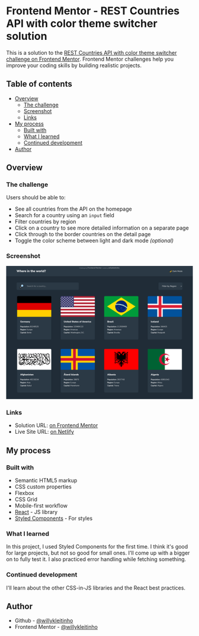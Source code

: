 # Frontend Mentor - REST Countries API with color theme switcher solution

This is a solution to the [REST Countries API with color theme switcher challenge on Frontend Mentor](https://www.frontendmentor.io/challenges/rest-countries-api-with-color-theme-switcher-5cacc469fec04111f7b848ca). Frontend Mentor challenges help you improve your coding skills by building realistic projects. 

## Table of contents

- [Overview](#overview)
  - [The challenge](#the-challenge)
  - [Screenshot](#screenshot)
  - [Links](#links)
- [My process](#my-process)
  - [Built with](#built-with)
  - [What I learned](#what-i-learned)
  - [Continued development](#continued-development)
- [Author](#author)

## Overview

### The challenge

Users should be able to:

- See all countries from the API on the homepage
- Search for a country using an `input` field
- Filter countries by region
- Click on a country to see more detailed information on a separate page
- Click through to the border countries on the detail page
- Toggle the color scheme between light and dark mode *(optional)*

### Screenshot

![](./screenshot.png)

### Links

- Solution URL: [on Frontend Mentor](https://www.frontendmentor.io/solutions/responsive-rest-countries-interface-using-react-and-styled-components-ZwmXpEHVQ)
- Live Site URL: [on Netlify](https://sharp-nightingale-e918a0.netlify.app)

## My process

### Built with

- Semantic HTML5 markup
- CSS custom properties
- Flexbox
- CSS Grid
- Mobile-first workflow
- [React](https://reactjs.org/) - JS library
- [Styled Components](https://styled-components.com/) - For styles

### What I learned

In this project, I used Styled Components for the first time. I think it's good for large projects, but not so good for small ones. I'll come up with a bigger on to fully test it.
I also practiced error handling while fetching something.

### Continued development

I'll learn about the other CSS-in-JS libraries and the React best practices.

## Author

- Github - [@willykleitinho](https://github.com/willykleitinho)
- Frontend Mentor - [@willykleitinho](https://www.frontendmentor.io/profile/willykleitinho)

